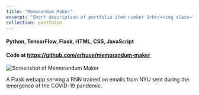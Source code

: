 ```yaml
---
title: "Memorandum Maker"
excerpt: "Short description of portfolio item number 1<br/><img class="five-three" src='https://erhuve.github.io/_pages/image-4.png'>"
collection: portfolio
---
```


#### Python, TensorFlow, Flask, HTML, CSS, JavaScript

#### Code at <a href="https://github.com/erhuve/memorandum-maker">https://github.com/erhuve/memorandum-maker</a>

<img src='https://erhuve.github.io/_pages/image-4.png' alt="Screenshot of Memorandum Maker">

A Flask webapp serving a RNN trained on emails from NYU sent during the emergence of the COVID-19 pandemic.
